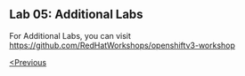 ## Lab 05: Additional Labs 


For Additional Labs, you can visit https://github.com/RedHatWorkshops/openshiftv3-workshop

[<Previous](/docs/Lab%2004:%20Integration-of-ACR-%20with-OpenShift.md)
